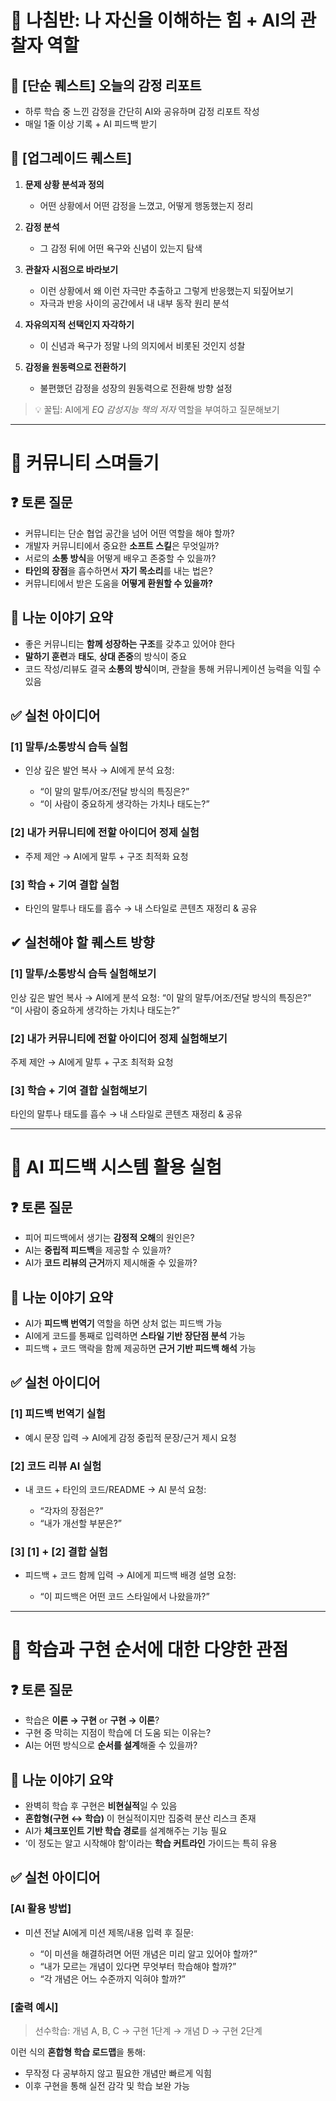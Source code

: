 # 🧭 나침반: 나 자신을 이해하는 힘 + AI의 관찰자 역할

## 🎯 \[단순 퀘스트] 오늘의 감정 리포트

* 하루 학습 중 느낀 감정을 간단히 AI와 공유하며 감정 리포트 작성
* 매일 1줄 이상 기록 + AI 피드백 받기

## 🚀 \[업그레이드 퀘스트]

1. **문제 상황 분석과 정의**

   * 어떤 상황에서 어떤 감정을 느꼈고, 어떻게 행동했는지 정리
2. **감정 분석**

   * 그 감정 뒤에 어떤 욕구와 신념이 있는지 탐색
3. **관찰자 시점으로 바라보기**

   * 이런 상황에서 왜 이런 자극만 추출하고 그렇게 반응했는지 되짚어보기
   * 자극과 반응 사이의 공간에서 내 내부 동작 원리 분석
4. **자유의지적 선택인지 자각하기**

   * 이 신념과 욕구가 정말 나의 의지에서 비롯된 것인지 성찰
5. **감정을 원동력으로 전환하기**

   * 불편했던 감정을 성장의 원동력으로 전환해 방향 설정

> 💡 꿀팁: AI에게 *EQ 감성지능 책의 저자* 역할을 부여하고 질문해보기

---

# 🤝 커뮤니티 스며들기

## ❓ 토론 질문

* 커뮤니티는 단순 협업 공간을 넘어 어떤 역할을 해야 할까?
* 개발자 커뮤니티에서 중요한 **소프트 스킬**은 무엇일까?
* 서로의 **소통 방식**을 어떻게 배우고 존중할 수 있을까?
* **타인의 장점**을 흡수하면서 **자기 목소리**를 내는 법은?
* 커뮤니티에서 받은 도움을 **어떻게 환원할 수 있을까?**

## 💬 나눈 이야기 요약

* 좋은 커뮤니티는 **함께 성장하는 구조**를 갖추고 있어야 한다
* **말하기 훈련**과 **태도**, **상대 존중**의 방식이 중요
* 코드 작성/리뷰도 결국 **소통의 방식**이며, 관찰을 통해 커뮤니케이션 능력을 익힐 수 있음

## ✅ 실천 아이디어

### \[1] 말투/소통방식 습득 실험

* 인상 깊은 발언 복사 → AI에게 분석 요청:

  * “이 말의 말투/어조/전달 방식의 특징은?”
  * “이 사람이 중요하게 생각하는 가치나 태도는?”

### \[2] 내가 커뮤니티에 전할 아이디어 정제 실험

* 주제 제안 → AI에게 말투 + 구조 최적화 요청

### \[3] 학습 + 기여 결합 실험

* 타인의 말투나 태도를 흡수 → 내 스타일로 콘텐츠 재정리 & 공유

## ✔ 실천해야 할 퀘스트 방향
### \[1] 말투/소통방식 습득 실험해보기
인상 깊은 발언 복사 → AI에게 분석 요청:
“이 말의 말투/어조/전달 방식의 특징은?”
“이 사람이 중요하게 생각하는 가치나 태도는?”

### \[2] 내가 커뮤니티에 전할 아이디어 정제 실험해보기
주제 제안 → AI에게 말투 + 구조 최적화 요청

### \[3] 학습 + 기여 결합 실험해보기
타인의 말투나 태도를 흡수 → 내 스타일로 콘텐츠 재정리 & 공유

---

# 🤖 AI 피드백 시스템 활용 실험

## ❓ 토론 질문

* 피어 피드백에서 생기는 **감정적 오해**의 원인은?
* AI는 **중립적 피드백**을 제공할 수 있을까?
* AI가 **코드 리뷰의 근거**까지 제시해줄 수 있을까?

## 💬 나눈 이야기 요약

* AI가 **피드백 번역기** 역할을 하면 상처 없는 피드백 가능
* AI에게 코드를 통째로 입력하면 **스타일 기반 장단점 분석** 가능
* 피드백 + 코드 맥락을 함께 제공하면 **근거 기반 피드백 해석** 가능

## ✅ 실천 아이디어

### \[1] 피드백 번역기 실험

* 예시 문장 입력 → AI에게 감정 중립적 문장/근거 제시 요청

### \[2] 코드 리뷰 AI 실험

* 내 코드 + 타인의 코드/README → AI 분석 요청:

  * “각자의 장점은?”
  * “내가 개선할 부분은?”

### \[3] \[1] + \[2] 결합 실험

* 피드백 + 코드 함께 입력 → AI에게 피드백 배경 설명 요청:

  * “이 피드백은 어떤 코드 스타일에서 나왔을까?”

---

# 🧠 학습과 구현 순서에 대한 다양한 관점

## ❓ 토론 질문

* 학습은 **이론 → 구현** or **구현 → 이론**?
* 구현 중 막히는 지점이 학습에 더 도움 되는 이유는?
* AI는 어떤 방식으로 **순서를 설계**해줄 수 있을까?

## 💬 나눈 이야기 요약

* 완벽히 학습 후 구현은 **비현실적**일 수 있음
* **혼합형(구현 ↔ 학습)** 이 현실적이지만 집중력 분산 리스크 존재
* AI가 **체크포인트 기반 학습 경로**를 설계해주는 기능 필요
* ‘이 정도는 알고 시작해야 함’이라는 **학습 커트라인** 가이드는 특히 유용

## ✅ 실천 아이디어

### \[AI 활용 방법]

* 미션 전날 AI에게 미션 제목/내용 입력 후 질문:

  * “이 미션을 해결하려면 어떤 개념은 미리 알고 있어야 할까?”
  * “내가 모르는 개념이 있다면 무엇부터 학습해야 할까?”
  * “각 개념은 어느 수준까지 익혀야 할까?”

### \[출력 예시]

> 선수학습: 개념 A, B, C → 구현 1단계 → 개념 D → 구현 2단계

이런 식의 **혼합형 학습 로드맵**을 통해:

* 무작정 다 공부하지 않고 필요한 개념만 빠르게 익힘
* 이후 구현을 통해 실전 감각 및 학습 보완 가능
